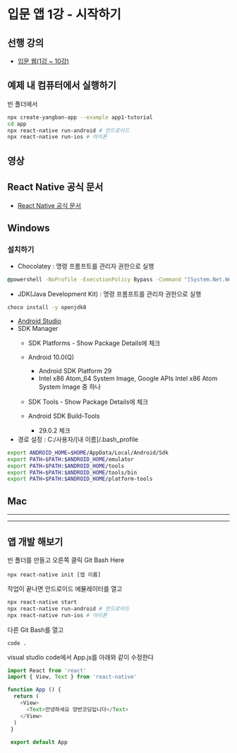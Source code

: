# 입문 앱 1강 - 시작하기

## 선행 강의
- [입문 웹(1강 ~ 10강)](https://github.com/YangbanCoding/yangban-beginner/blob/main/docs/beginner.MD)

## 예제 내 컴퓨터에서 실행하기
빈 폴더에서
```bash
npx create-yangban-app --example app1-tutorial
cd app
npx react-native run-android # 안드로이드
npx react-native run-ios # 아이폰
```

## 영상

## React Native 공식 문서
 - [React Native 공식 문서](https://reactnative.dev)
 
## Windows

### 설치하기
- Chocolatey : 명령 프롬프트를 관리자 권한으로 실행
```cmd
@powershell -NoProfile -ExecutionPolicy Bypass -Command "[System.Net.WebRequest]::DefaultWebProxy.Credentials = [System.Net.CredentialCache]::DefaultCredentials; iex ((New-Object System.Net.WebClient).DownloadString('https://chocolatey.org/install.ps1'))" && SET PATH="%PATH%;%ALLUSERSPROFILE%\chocolatey\bin"

```
- JDK(Java Development Kit) : 명령 프롬프트를 관리자 권한으로 실행
```bash
choco install -y openjdk8
```
- [Android Studio](https://developer.android.com/studio/index.html)
- SDK Manager
  - SDK Platforms - Show Package Details에 체크
  - Android 10.0(Q)
    - Android SDK Platform 29
    - Intel x86 Atom_64 System Image, Google APIs Intel x86 Atom System Image 중 하나
    
  - SDK Tools - Show Package Details에 체크
  - Android SDK Build-Tools
    - 29.0.2 체크
- 경로 설정 : C:/사용자/[내 이름]/.bash_profile
```bash
export ANDROID_HOME=$HOME/AppData/Local/Android/Sdk
export PATH=$PATH:$ANDROID_HOME/emulator
export PATH=$PATH:$ANDROID_HOME/tools
export PATH=$PATH:$ANDROID_HOME/tools/bin
export PATH=$PATH:$ANDROID_HOME/platform-tools
```

## Mac
----
----

## 앱 개발 해보기
빈 폴더를 만들고 오른쪽 클릭 Git Bash Here
```
npx react-native init [앱 이름]
```
작업이 끝나면 안드로이드 에뮬레이터를 열고
```bash
npx react-native start
npx react-native run-android # 안드로이드
npx react-native run-ios # 아이폰
```
다른 Git Bash를 열고
```
code .
```
visual studio code에서 App.js를 아래와 같이 수정한다
```javascript
import React from 'react'
import { View, Text } from 'react-native'

function App () {
  return (
    <View>
      <Text>안녕하세요 양반코딩입니다</Text>
    </View>
  )
 }
 
 export default App
```

